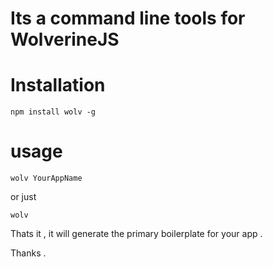 Its a command line tools for WolverineJS
=======

Installation
===
    npm install wolv -g

usage
===
    wolv YourAppName
or just

    wolv


Thats it , it will generate the primary boilerplate for your app .

Thanks . 
